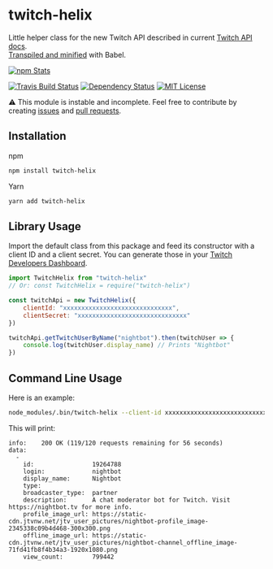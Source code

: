 # twitch-helix
Little helper class for the new Twitch API described in current [Twitch API docs](https://dev.twitch.tv/docs/api/reference).<br>
[Transpiled and minified](https://unpkg.com/twitch-helix) with Babel.

[![npm Stats](https://nodei.co/npm/twitch-helix.png?downloads=true&downloadRank=true&stars=true)](https://nodei.co/npm/twitch-helix/)

[![Travis Build Status](https://api.travis-ci.org/Jaid/twitch-helix.svg)](https://travis-ci.org/Jaid/twitch-helix)
[![Dependency Status](https://gemnasium.com/badges/github.com/Jaid/twitch-helix.svg)](https://gemnasium.com/github.com/Jaid/twitch-helix)
[![MIT License](https://img.shields.io/badge/license-MIT-blue.svg)](https://raw.githubusercontent.com/Jaid/twitch-helix/master/license.txt)

:warning: This module is instable and incomplete. Feel free to contribute by creating [issues](https://github.com/Jaid/twitch-helix/issues) and [pull requests](https://github.com/Jaid/twitch-helix/pulls).

## Installation

npm
```bash
npm install twitch-helix
```

Yarn
```bash
yarn add twitch-helix
```

## Library Usage

Import the default class from this package and feed its constructor with a client ID and a client secret. You can generate those in your [Twitch Developers Dashboard](https://dev.twitch.tv/dashboard/apps).

```jsx
import TwitchHelix from "twitch-helix"
// Or: const TwitchHelix = require("twitch-helix")

const twitchApi = new TwitchHelix({
    clientId: "xxxxxxxxxxxxxxxxxxxxxxxxxxxxxx",
    clientSecret: "xxxxxxxxxxxxxxxxxxxxxxxxxxxxxx"
})

twitchApi.getTwitchUserByName("nightbot").then(twitchUser => {
    console.log(twitchUser.display_name) // Prints "Nightbot"
})
```

## Command Line Usage

Here is an example:
```bash
node_modules/.bin/twitch-helix --client-id xxxxxxxxxxxxxxxxxxxxxxxxxxxxxx --client-secret xxxxxxxxxxxxxxxxxxxxxxxxxxxxxx "users?login=nightbot"
``` 

This will print:
```
info:    200 OK (119/120 requests remaining for 56 seconds)
data: 
  - 
    id:                19264788
    login:             nightbot
    display_name:      Nightbot
    type:              
    broadcaster_type:  partner
    description:       A chat moderator bot for Twitch. Visit https://nightbot.tv for more info.
    profile_image_url: https://static-cdn.jtvnw.net/jtv_user_pictures/nightbot-profile_image-2345338c09b4d468-300x300.png
    offline_image_url: https://static-cdn.jtvnw.net/jtv_user_pictures/nightbot-channel_offline_image-71fd41fb8f4b34a3-1920x1080.png
    view_count:        799442
```
